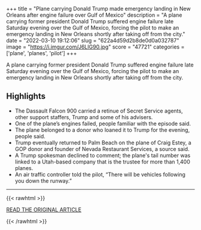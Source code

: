 +++
title = "Plane carrying Donald Trump made emergency landing in New Orleans after engine failure over Gulf of Mexico"
description = "A plane carrying former president Donald Trump suffered engine failure late Saturday evening over the Gulf of Mexico, forcing the pilot to make an emergency landing in New Orleans shortly after taking off from the city."
date = "2022-03-10 19:12:06"
slug = "622a4d59d2b8de0d0a032787"
image = "https://i.imgur.com/J6LIG90.jpg"
score = "47721"
categories = ['plane', 'planes', 'pilot']
+++

A plane carrying former president Donald Trump suffered engine failure late Saturday evening over the Gulf of Mexico, forcing the pilot to make an emergency landing in New Orleans shortly after taking off from the city.

## Highlights

- The Dassault Falcon 900 carried a retinue of Secret Service agents, other support staffers, Trump and some of his advisers.
- One of the plane’s engines failed, people familiar with the episode said.
- The plane belonged to a donor who loaned it to Trump for the evening, people said.
- Trump eventually returned to Palm Beach on the plane of Craig Estey, a GOP donor and founder of Nevada Restaurant Services, a source said.
- A Trump spokesman declined to comment; the plane's tail number was linked to a Utah-based company that is the trustee for more than 1,400 planes.
- An air traffic controller told the pilot, “There will be vehicles following you down the runway.”

---

{{< rawhtml >}}
  <p class="article-category">
    <a target="_blank" href="https://www.washingtonpost.com/nation/2022/03/09/trump-plane-engine-failure-gulf-mexico-new-orleans/">READ THE ORIGINAL ARTICLE</a>
  </p>
{{< /rawhtml >}}
